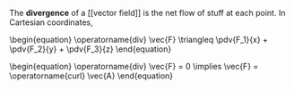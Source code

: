 The **divergence** of a [[vector field]] is the net flow of stuff at each point. In Cartesian coordinates,

\begin{equation}
\operatorname{div} \vec{F} \triangleq \pdv{F_1}{x} + \pdv{F_2}{y} + \pdv{F_3}{z}
\end{equation}

\begin{equation}
\operatorname{div} \vec{F} = 0 \implies \vec{F} = \operatorname{curl} \vec{A}
\end{equation}